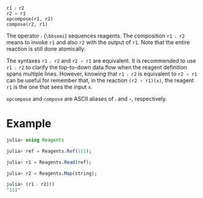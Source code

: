     r1 ⨟ r2
    r2 ∘ r1
    opcompose(r1, r2)
    compose(r2, r1)

The operator `⨟` (`\bbsemi`) sequences reagents. The composition `r1 ⨟ r2` means
to invoke `r1` and also `r2` with the output of `r1`. Note that the entire
reaction is still done atomically.

The syntaxes `r1 ⨟ r2` and `r2 ∘ r1` are equivalent. It is recommended to use
`r1 ⨟ r2` to clarify the top-to-down data flow when the reagent definition spans
multiple lines. However, knowing that `r1 ⨟ r2` is equivalent to `r2 ∘ r1`  can
be useful for remember that, in the reaction `(r2 ∘ r1)(x)`, the reagent `r1` is
the one that sees the input `x`.

`opcompose` and `compose` are ASCII aliases of `⨟` and `∘`, respectively.

# Example

```julia
julia> using Reagents

julia> ref = Reagents.Ref(111);

julia> r1 = Reagents.Read(ref);

julia> r2 = Reagents.Map(string);

julia> (r1 ⨟ r2)()
"111"
```
